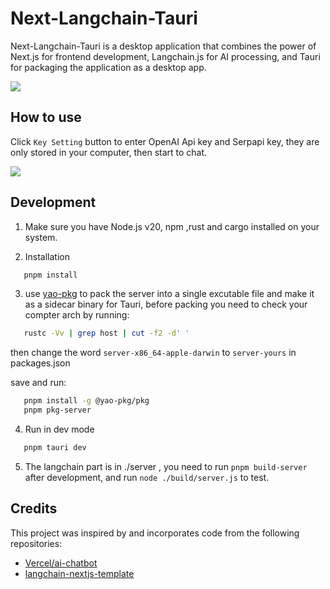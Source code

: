 # Next-Langchain-Tauri

Next-Langchain-Tauri is a desktop application that combines the power of Next.js for frontend development, Langchain.js for AI processing, and Tauri for packaging the application as a desktop app.

![](https://github.com/etrobot/next-langchain-tauri/assets/3889058/a50640eb-ae60-4685-9b2d-7f6f715d821a)

## How to use

Click ```Key Setting``` button to enter OpenAI Api key and Serpapi key, they are only stored in your computer, then start to chat.

![](https://github.com/etrobot/next-langchain-tauri/assets/3889058/e2a6fe96-950b-4ac8-a6d3-905dfe193788)


## Development

1. Make sure you have Node.js v20, npm ,rust and cargo installed on your system.

2. Installation
``` bash
   pnpm install
``` 

3. use [yao-pkg](https://github.com/yao-pkg/pkg-binaries) to pack the server into a single excutable file and make it as a sidecar binary for Tauri, before packing you need to check your compter arch by running:
``` bash
   rustc -Vv | grep host | cut -f2 -d' '
```
then change the word ```server-x86_64-apple-darwin``` to ```server-yours``` in packages.json

save and run:
``` bash
   pnpm install -g @yao-pkg/pkg
   pnpm pkg-server
```

4. Run in dev mode
``` bash
   pnpm tauri dev
```

5. The langchain part is in ./server , you need to run ```pnpm build-server``` after development, and run ```node ./build/server.js``` to test.

## Credits

This project was inspired by and incorporates code from the following repositories:

- [Vercel/ai-chatbot](https://github.com/vercel/ai-chatbot)
- [langchain-nextjs-template](https://github.com/langchain-ai/langchain-nextjs-template)

